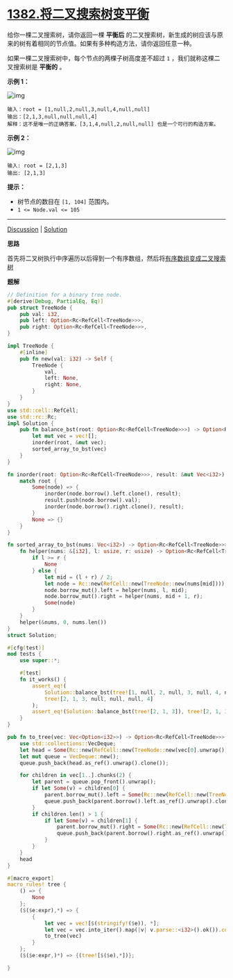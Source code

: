 # [1382.将二叉搜索树变平衡](https://leetcode.cn/problems/balance-a-binary-search-tree/description/)

给你一棵二叉搜索树，请你返回一棵 **平衡后** 的二叉搜索树，新生成的树应该与原来的树有着相同的节点值。如果有多种构造方法，请你返回任意一种。

如果一棵二叉搜索树中，每个节点的两棵子树高度差不超过 `1` ，我们就称这棵二叉搜索树是 **平衡的** 。

 

**示例 1：**

![img](https://assets.leetcode.com/uploads/2021/08/10/balance1-tree.jpg)

```
输入：root = [1,null,2,null,3,null,4,null,null]
输出：[2,1,3,null,null,null,4]
解释：这不是唯一的正确答案，[3,1,4,null,2,null,null] 也是一个可行的构造方案。
```

**示例 2：**

![img](https://assets.leetcode.com/uploads/2021/08/10/balanced2-tree.jpg)

```
输入: root = [2,1,3]
输出: [2,1,3]
```

 

**提示：**

- 树节点的数目在 `[1, 104]` 范围内。
- `1 <= Node.val <= 105`

------

[Discussion](https://leetcode.cn/problems/balance-a-binary-search-tree/comments/) | [Solution](https://leetcode.cn/problems/balance-a-binary-search-tree/solution/)

**思路**

首先将二叉树执行中序遍历以后得到一个有序数组，然后将[有序数组变成二叉搜索树](../0108-convert-sorted-array-to-binary-search-tree)

**题解**

```rust
// Definition for a binary tree node.
#[derive(Debug, PartialEq, Eq)]
pub struct TreeNode {
    pub val: i32,
    pub left: Option<Rc<RefCell<TreeNode>>>,
    pub right: Option<Rc<RefCell<TreeNode>>>,
}

impl TreeNode {
    #[inline]
    pub fn new(val: i32) -> Self {
        TreeNode {
            val,
            left: None,
            right: None,
        }
    }
}
use std::cell::RefCell;
use std::rc::Rc;
impl Solution {
    pub fn balance_bst(root: Option<Rc<RefCell<TreeNode>>>) -> Option<Rc<RefCell<TreeNode>>> {
        let mut vec = vec![];
        inorder(root, &mut vec);
        sorted_array_to_bst(vec)
    }
}

fn inorder(root: Option<Rc<RefCell<TreeNode>>>, result: &mut Vec<i32>) {
    match root {
        Some(node) => {
            inorder(node.borrow().left.clone(), result);
            result.push(node.borrow().val);
            inorder(node.borrow().right.clone(), result);
        }
        None => {}
    }
}

fn sorted_array_to_bst(nums: Vec<i32>) -> Option<Rc<RefCell<TreeNode>>> {
    fn helper(nums: &[i32], l: usize, r: usize) -> Option<Rc<RefCell<TreeNode>>> {
        if l >= r {
            None
        } else {
            let mid = (l + r) / 2;
            let node = Rc::new(RefCell::new(TreeNode::new(nums[mid])));
            node.borrow_mut().left = helper(nums, l, mid);
            node.borrow_mut().right = helper(nums, mid + 1, r);
            Some(node)
        }
    }
    helper(&nums, 0, nums.len())
}
struct Solution;

#[cfg(test)]
mod tests {
    use super::*;

    #[test]
    fn it_works() {
        assert_eq!(
            Solution::balance_bst(tree![1, null, 2, null, 3, null, 4, null, null]),
            tree![2, 1, 3, null, null, null, 4]
        );
        assert_eq!(Solution::balance_bst(tree![2, 1, 3]), tree![2, 1, 3]);
    }
}

pub fn to_tree(vec: Vec<Option<i32>>) -> Option<Rc<RefCell<TreeNode>>> {
    use std::collections::VecDeque;
    let head = Some(Rc::new(RefCell::new(TreeNode::new(vec[0].unwrap()))));
    let mut queue = VecDeque::new();
    queue.push_back(head.as_ref().unwrap().clone());

    for children in vec[1..].chunks(2) {
        let parent = queue.pop_front().unwrap();
        if let Some(v) = children[0] {
            parent.borrow_mut().left = Some(Rc::new(RefCell::new(TreeNode::new(v))));
            queue.push_back(parent.borrow().left.as_ref().unwrap().clone());
        }
        if children.len() > 1 {
            if let Some(v) = children[1] {
                parent.borrow_mut().right = Some(Rc::new(RefCell::new(TreeNode::new(v))));
                queue.push_back(parent.borrow().right.as_ref().unwrap().clone());
            }
        }
    }
    head
}

#[macro_export]
macro_rules! tree {
    () => {
        None
    };
    ($($e:expr),*) => {
        {
            let vec = vec![$(stringify!($e)), *];
            let vec = vec.into_iter().map(|v| v.parse::<i32>().ok()).collect::<Vec<_>>();
            to_tree(vec)
        }
    };
    ($($e:expr,)*) => {(tree![$($e),*])};

}
```

